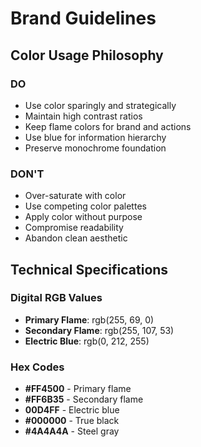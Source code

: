 # Brand Guidelines

## Color Usage Philosophy

### DO
- Use color sparingly and strategically
- Maintain high contrast ratios
- Keep flame colors for brand and actions
- Use blue for information hierarchy
- Preserve monochrome foundation

### DON'T
- Over-saturate with color
- Use competing color palettes
- Apply color without purpose
- Compromise readability
- Abandon clean aesthetic

## Technical Specifications

### Digital RGB Values
- **Primary Flame**: rgb(255, 69, 0)
- **Secondary Flame**: rgb(255, 107, 53)
- **Electric Blue**: rgb(0, 212, 255)

### Hex Codes
- **#FF4500** - Primary flame
- **#FF6B35** - Secondary flame  
- **00D4FF** - Electric blue
- **#000000** - True black
- **#4A4A4A** - Steel gray